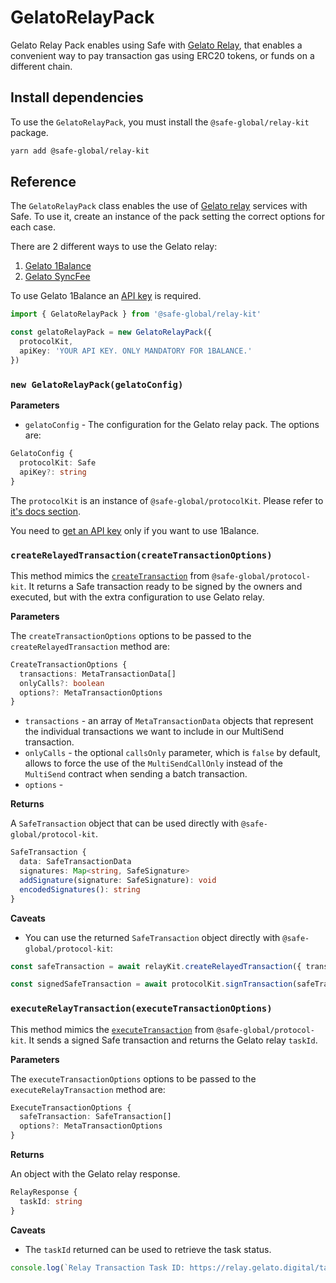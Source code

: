 # GelatoRelayPack

Gelato Relay Pack enables using Safe with [Gelato Relay](https://www.gelato.network/relay), that enables a convenient way to pay transaction gas using ERC20 tokens, or funds on a different chain.

## Install dependencies

To use the `GelatoRelayPack`, you must install the `@safe-global/relay-kit` package.

```bash
yarn add @safe-global/relay-kit
```

## Reference

The `GelatoRelayPack` class enables the use of [Gelato relay](https://docs.gelato.network/developer-services/relay) services with Safe. To use it, create an instance of the pack setting the correct options for each case.

There are 2 different ways to use the Gelato relay:
1. [Gelato 1Balance](https://docs.gelato.network/developer-services/relay/payment-and-fees#1balance)
2. [Gelato SyncFee](https://docs.gelato.network/developer-services/relay/payment-and-fees#syncfee)

To use Gelato 1Balance an [API key](https://docs.gelato.network/developer-services/relay/payment-and-fees/1balance-and-relay) is required.

```typescript
import { GelatoRelayPack } from '@safe-global/relay-kit'

const gelatoRelayPack = new GelatoRelayPack({
  protocolKit,
  apiKey: 'YOUR API KEY. ONLY MANDATORY FOR 1BALANCE.'
})
```

### `new GelatoRelayPack(gelatoConfig)`

**Parameters**

- `gelatoConfig` - The configuration for the Gelato relay pack. The options are:

```typescript
GelatoConfig {
  protocolKit: Safe
  apiKey?: string
}
```

The `protocolKit` is an instance of `@safe-global/protocolKit`. Please refer to [it's docs section](../../protocol-kit/reference/README.md#create-1).

You need to [get an API key](https://docs.gelato.network/developer-services/relay/payment-and-fees/1balance-and-relay) only if you want to use 1Balance.

### `createRelayedTransaction(createTransactionOptions)`

This method mimics the [`createTransaction`](../../protocol-kit/reference/README.md#createtransaction) from `@safe-global/protocol-kit`. It returns a Safe transaction ready to be signed by the owners and executed, but with the extra configuration to use Gelato relay.

**Parameters**

The `createTransactionOptions` options to be passed to the `createRelayedTransaction` method are:

```typescript
CreateTransactionOptions {
  transactions: MetaTransactionData[]
  onlyCalls?: boolean
  options?: MetaTransactionOptions
}
```

- `transactions` - an array of `MetaTransactionData` objects that represent the individual transactions we want to include in our MultiSend transaction.
- `onlyCalls` - the optional `callsOnly` parameter, which is `false` by default, allows to force the use of the `MultiSendCallOnly` instead of the `MultiSend` contract when sending a batch transaction.
- `options` - 

**Returns**

A `SafeTransaction` object that can be used directly with `@safe-global/protocol-kit`.

```typescript
SafeTransaction {
  data: SafeTransactionData
  signatures: Map<string, SafeSignature>
  addSignature(signature: SafeSignature): void
  encodedSignatures(): string
}
```

**Caveats**
- You can use the returned `SafeTransaction` object directly with `@safe-global/protocol-kit`:
```typescript
const safeTransaction = await relayKit.createRelayedTransaction({ transactions })

const signedSafeTransaction = await protocolKit.signTransaction(safeTransaction)
```

### `executeRelayTransaction(executeTransactionOptions)`

This method mimics the [`executeTransaction`](../../protocol-kit/reference/README.md#executetransaction) from `@safe-global/protocol-kit`. It sends a signed Safe transaction and returns the Gelato relay `taskId`.

**Parameters**

The `executeTransactionOptions` options to be passed to the `executeRelayTransaction` method are:

```typescript
ExecuteTransactionOptions {
  safeTransaction: SafeTransaction[]
  options?: MetaTransactionOptions
}
```

**Returns**

An object with the Gelato relay response.

```typescript
RelayResponse {
  taskId: string
}
```

**Caveats**

- The `taskId` returned can be used to retrieve the task status.
```typescript
console.log(`Relay Transaction Task ID: https://relay.gelato.digital/tasks/status/${response.taskId}`)
```
